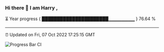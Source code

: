 ### Hi there 👋 I am Harry , 

⏳ Year progress { ██████████████████████▁▁▁▁▁▁▁▁ } 76.64 %

---

⏰ Updated on Fri, 07 Oct 2022 17:25:15 GMT

![Progress Bar CI](https://github.com/duykhang68/duykhang68/workflows/Progress%20Bar%20CI/badge.svg)
